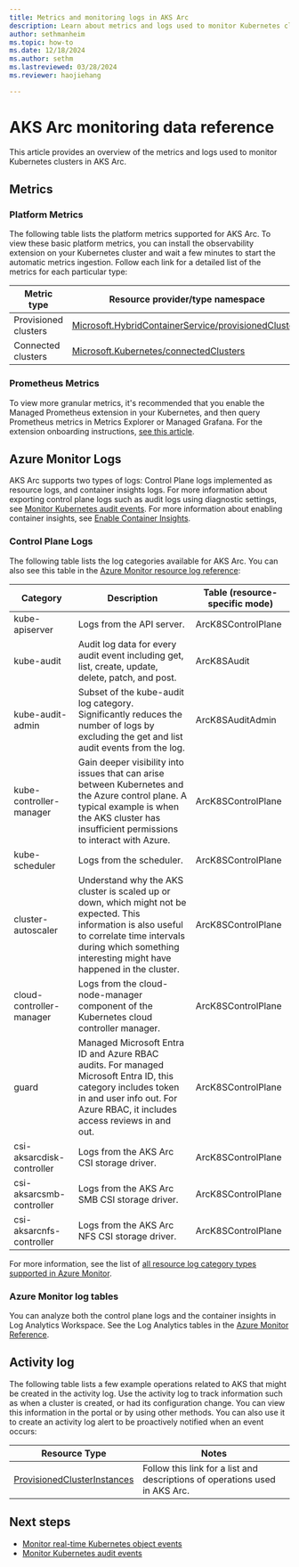 ```yaml
---
title: Metrics and monitoring logs in AKS Arc
description: Learn about metrics and logs used to monitor Kubernetes clusters in AKS Arc.
author: sethmanheim
ms.topic: how-to
ms.date: 12/18/2024
ms.author: sethm 
ms.lastreviewed: 03/28/2024
ms.reviewer: haojiehang

---
```


# AKS Arc monitoring data reference

This article provides an overview of the metrics and logs used to monitor Kubernetes clusters in AKS Arc.

## Metrics

### Platform Metrics

The following table lists the platform metrics supported for AKS Arc. To view these basic platform metrics, you can install the observability extension on your Kubernetes cluster and wait a few minutes to start the automatic metrics ingestion. Follow each link for a detailed list of the metrics for each particular type:

| Metric type           | Resource provider/type namespace                       |
|-----------------------|--------------------------------------------------------|
| Provisioned clusters  | [Microsoft.HybridContainerService/provisionedClusters](/azure/azure-monitor/reference/supported-metrics/microsoft-hybridcontainerservice-provisionedclusters-metrics)   |
| Connected clusters    | [Microsoft.Kubernetes/connectedClusters](/azure/azure-monitor/reference/supported-metrics/microsoft-kubernetes-connectedclusters-metrics)                 |

### Prometheus Metrics

To view more granular metrics, it's recommended that you enable the Managed Prometheus extension in your Kubernetes, and then query Prometheus metrics in Metrics Explorer or Managed Grafana. For the extension onboarding instructions, [see this article](/azure/azure-monitor/containers/kubernetes-monitoring-enable?tabs=cli#enable-prometheus-and-grafana). 


## Azure Monitor Logs

AKS Arc supports two types of logs: Control Plane logs implemented as resource logs, and container insights logs. For more information about exporting control plane logs such as audit logs using diagnostic settings, see [Monitor Kubernetes audit events](/azure/aks/hybrid/kubernetes-monitor-audit-events). For more information about enabling container insights, see [Enable Container Insights](/azure/azure-monitor/containers/kubernetes-monitoring-enable?tabs=cli). 

### Control Plane Logs

The following table lists the log categories available for AKS Arc. You can also see this table in the [Azure Monitor resource log reference](/azure/azure-monitor/reference/supported-logs/microsoft-kubernetes-connectedclusters-logs):

| Category                   | Description                                                                                                                                                                                                   | Table (resource-specific mode)  |
|----------------------------|---------------------------------------------------------------------------------------------------------------------------------------------------------------------------------------------------------------|---------------------------------|
| kube-apiserver             | Logs from the API server.                                                                                                                                                                                     | ArcK8SControlPlane             |
| kube-audit                 | Audit log data for every audit event including get, list, create, update, delete, patch, and post.                                                                                                            | ArcK8SAudit                     |
| kube-audit-admin           | Subset of the kube-audit log category. Significantly reduces the number of logs by excluding the get and list audit events from the log.                                                                      | ArcK8SAuditAdmin                |
| kube-controller-manager    | Gain deeper visibility into issues that can arise between Kubernetes and the Azure control plane. A typical example is when the AKS cluster has insufficient permissions to interact with Azure.                     | ArcK8SControlPlane              |
| kube-scheduler             | Logs from the scheduler.                                                                                                                                                                                      | ArcK8SControlPlane             |
| cluster-autoscaler         | Understand why the AKS cluster is scaled up or down, which might not be expected. This information is also useful to correlate time intervals during which something interesting might have happened in the cluster.  | ArcK8SControlPlane              |
| cloud-controller-manager   | Logs from the cloud-node-manager component of the Kubernetes cloud controller manager.                                                                                                                        | ArcK8SControlPlane              |
| guard                      | Managed Microsoft Entra ID and Azure RBAC audits. For managed Microsoft Entra ID, this category includes token in and user info out. For Azure RBAC, it includes access reviews in and out.                   | ArcK8SControlPlane              |
| csi-aksarcdisk-controller  | Logs from the AKS Arc CSI storage driver.                                                                                                                                                                     | ArcK8SControlPlane             |
| csi-aksarcsmb-controller   | Logs from the AKS Arc SMB CSI storage driver.                                                                                                                                                                 | ArcK8SControlPlane             |
| csi-aksarcnfs-controller   | Logs from the AKS Arc NFS CSI storage driver.                                                                                                                                                                 | ArcK8SControlPlane             |

For more information, see the list of [all resource log category types supported in Azure Monitor](/azure/azure-monitor/essentials/resource-logs-schema).

### Azure Monitor log tables

You can analyze both the control plane logs and the container insights in Log Analytics Workspace. See the Log Analytics tables in the [Azure Monitor Reference](/azure/azure-monitor/reference/tables-index#azure-arc-enabled-kubernetes).

## Activity log

The following table lists a few example operations related to AKS that might be created in the activity log. Use the activity log to track information such as when a cluster is created, or had its configuration change. You can view this information in the portal or by using other methods. You can also use it to create an activity log alert to be proactively notified when an event occurs:

| Resource Type                | Notes                                                                            |
|------------------------------|----------------------------------------------------------------------------------|
| [ProvisionedClusterInstances](/rest/api/hybridcontainer/provisioned-cluster-instances)  | Follow this link for a list and descriptions of operations used in AKS Arc.  |


## Next steps

- [Monitor real-time Kubernetes object events](kubernetes-monitor-object-events.md)
- [Monitor Kubernetes audit events](kubernetes-monitor-audit-events.md)
